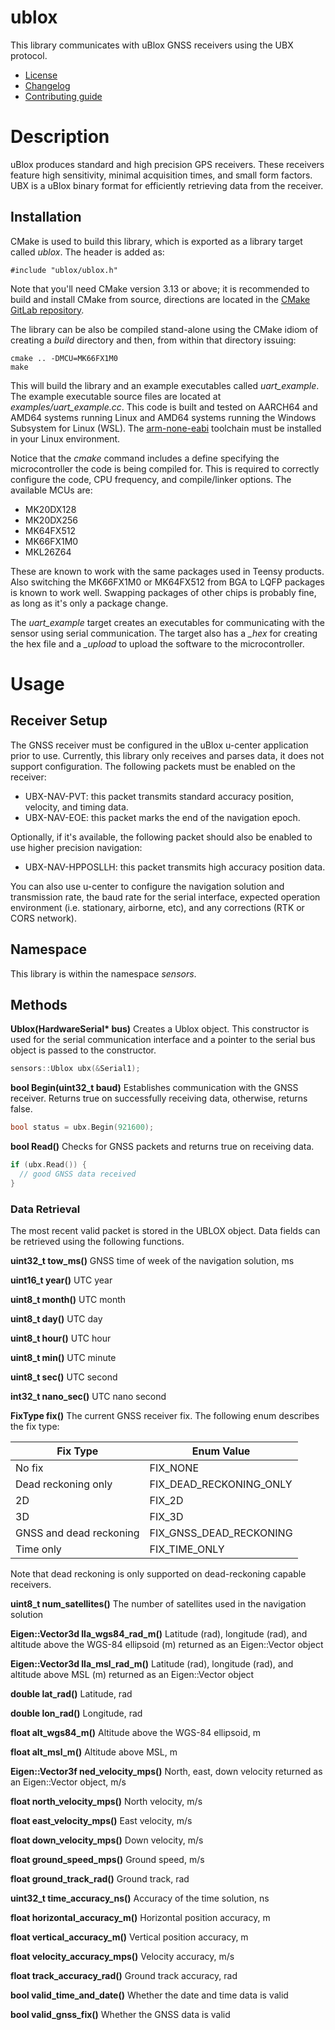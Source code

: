 # ublox
This library communicates with uBlox GNSS receivers using the UBX protocol.
   * [License](LICENSE.md)
   * [Changelog](CHANGELOG.md)
   * [Contributing guide](CONTRIBUTING.md)

# Description
uBlox produces standard and high precision GPS receivers. These receivers feature high sensitivity, minimal acquisition times, and small form factors. UBX is a uBlox binary format for efficiently retrieving data from the receiver.

## Installation
CMake is used to build this library, which is exported as a library target called *ublox*. The header is added as:

```
#include "ublox/ublox.h"
```
Note that you'll need CMake version 3.13 or above; it is recommended to build and install CMake from source, directions are located in the [CMake GitLab repository](https://github.com/Kitware/CMake).

The library can be also be compiled stand-alone using the CMake idiom of creating a *build* directory and then, from within that directory issuing:

```
cmake .. -DMCU=MK66FX1M0
make
```

This will build the library and an example executables called *uart_example*. The example executable source files are located at *examples/uart_example.cc*. This code is built and tested on AARCH64 and AMD64 systems running Linux and AMD64 systems running the Windows Subsystem for Linux (WSL). The [arm-none-eabi](https://developer.arm.com/tools-and-software/open-source-software/developer-tools/gnu-toolchain/gnu-rm/downloads) toolchain must be installed in your Linux environment.

Notice that the *cmake* command includes a define specifying the microcontroller the code is being compiled for. This is required to correctly configure the code, CPU frequency, and compile/linker options. The available MCUs are:
   * MK20DX128
   * MK20DX256
   * MK64FX512
   * MK66FX1M0
   * MKL26Z64

These are known to work with the same packages used in Teensy products. Also switching the MK66FX1M0 or MK64FX512 from BGA to LQFP packages is known to work well. Swapping packages of other chips is probably fine, as long as it's only a package change.

The *uart_example* target creates an executables for communicating with the sensor using serial communication. The target also has a *_hex* for creating the hex file and a *_upload* to upload the software to the microcontroller. 

# Usage

## Receiver Setup
The GNSS receiver must be configured in the uBlox u-center application prior to use. Currently, this library only receives and parses data, it does not support configuration. The following packets must be enabled on the receiver:
   * UBX-NAV-PVT: this packet transmits standard accuracy position, velocity, and timing data.
   * UBX-NAV-EOE: this packet marks the end of the navigation epoch.

Optionally, if it's available, the following packet should also be enabled to use higher precision navigation:
   * UBX-NAV-HPPOSLLH: this packet transmits high accuracy position data.

You can also use u-center to configure the navigation solution and transmission rate, the baud rate for the serial interface, expected operation environment (i.e. stationary, airborne, etc), and any corrections (RTK or CORS network).

## Namespace
This library is within the namespace *sensors*.

## Methods

**Ublox(HardwareSerial&ast; bus)** Creates a Ublox object. This constructor is used for the serial communication interface and a pointer to the serial bus object is passed to the constructor.

```C++
sensors::Ublox ubx(&Serial1);
```

**bool Begin(uint32_t baud)** Establishes communication with the GNSS receiver. Returns true on successfully receiving data, otherwise, returns false.

```C++
bool status = ubx.Begin(921600);
```

**bool Read()** Checks for GNSS packets and returns true on receiving data.

```C++
if (ubx.Read()) {
  // good GNSS data received
}
```

### Data Retrieval

The most recent valid packet is stored in the UBLOX object. Data fields can be retrieved using the following functions.

**uint32_t tow_ms()** GNSS time of week of the navigation solution, ms

**uint16_t year()** UTC year

**uint8_t month()** UTC month

**uint8_t day()** UTC day

**uint8_t hour()** UTC hour

**uint8_t min()** UTC minute

**uint8_t sec()** UTC second

**int32_t nano_sec()** UTC nano second

**FixType fix()** The current GNSS receiver fix. The following enum describes the fix type:

| Fix Type | Enum Value |
| --- | --- |
| No fix | FIX_NONE |
| Dead reckoning only | FIX_DEAD_RECKONING_ONLY |
| 2D | FIX_2D |
| 3D | FIX_3D |
| GNSS and dead reckoning | FIX_GNSS_DEAD_RECKONING |
| Time only | FIX_TIME_ONLY |

Note that dead reckoning is only supported on dead-reckoning capable receivers.

**uint8_t num_satellites()** The number of satellites used in the navigation solution

**Eigen::Vector3d lla_wgs84_rad_m()** Latitude (rad), longitude (rad), and altitude above the WGS-84 ellipsoid (m) returned as an Eigen::Vector object

**Eigen::Vector3d lla_msl_rad_m()** Latitude (rad), longitude (rad), and altitude above MSL (m) returned as an Eigen::Vector object

**double lat_rad()** Latitude, rad

**double lon_rad()** Longitude, rad

**float alt_wgs84_m()** Altitude above the WGS-84 ellipsoid, m

**float alt_msl_m()** Altitude above MSL, m

**Eigen::Vector3f ned_velocity_mps()** North, east, down velocity returned as an Eigen::Vector object, m/s

**float north_velocity_mps()** North  velocity, m/s

**float east_velocity_mps()** East velocity, m/s

**float down_velocity_mps()** Down velocity, m/s

**float ground_speed_mps()** Ground speed, m/s

**float ground_track_rad()** Ground track, rad

**uint32_t time_accuracy_ns()** Accuracy of the time solution, ns

**float horizontal_accuracy_m()** Horizontal position accuracy, m

**float vertical_accuracy_m()** Vertical position accuracy, m

**float velocity_accuracy_mps()** Velocity accuracy, m/s

**float track_accuracy_rad()** Ground track accuracy, rad

**bool valid_time_and_date()** Whether the date and time data is valid

**bool valid_gnss_fix()** Whether the GNSS data is valid
